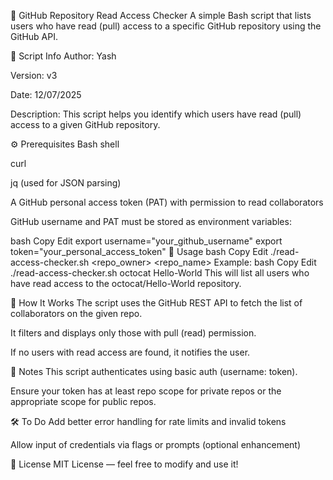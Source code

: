 🔐 GitHub Repository Read Access Checker
A simple Bash script that lists users who have read (pull) access to a specific GitHub repository using the GitHub API.

📜 Script Info
Author: Yash

Version: v3

Date: 12/07/2025

Description:
This script helps you identify which users have read (pull) access to a given GitHub repository.

⚙️ Prerequisites
Bash shell

curl

jq (used for JSON parsing)

A GitHub personal access token (PAT) with permission to read collaborators

GitHub username and PAT must be stored as environment variables:

bash
Copy
Edit
export username="your_github_username"
export token="your_personal_access_token"
🚀 Usage
bash
Copy
Edit
./read-access-checker.sh <repo_owner> <repo_name>
Example:
bash
Copy
Edit
./read-access-checker.sh octocat Hello-World
This will list all users who have read access to the octocat/Hello-World repository.

🧠 How It Works
The script uses the GitHub REST API to fetch the list of collaborators on the given repo.

It filters and displays only those with pull (read) permission.

If no users with read access are found, it notifies the user.

📌 Notes
This script authenticates using basic auth (username: token).

Ensure your token has at least repo scope for private repos or the appropriate scope for public repos.

🛠️ To Do
Add better error handling for rate limits and invalid tokens

Allow input of credentials via flags or prompts (optional enhancement)

📄 License
MIT License — feel free to modify and use it!

